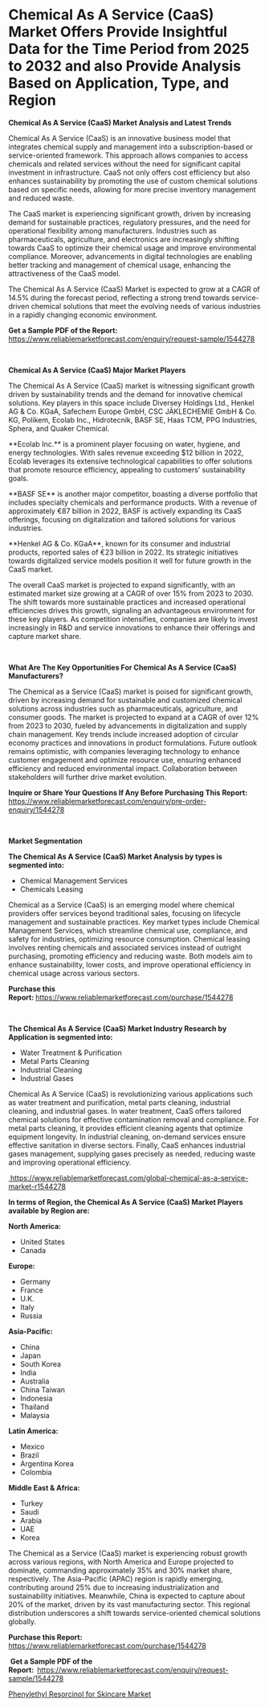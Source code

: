 <p><h1>Chemical As A Service (CaaS) Market Offers Provide Insightful Data for the Time Period from 2025 to 2032 and also Provide Analysis Based on Application, Type, and Region</h1></p><p><strong>Chemical As A Service (CaaS) Market Analysis and Latest Trends</strong></p>
<p><p>Chemical As A Service (CaaS) is an innovative business model that integrates chemical supply and management into a subscription-based or service-oriented framework. This approach allows companies to access chemicals and related services without the need for significant capital investment in infrastructure. CaaS not only offers cost efficiency but also enhances sustainability by promoting the use of custom chemical solutions based on specific needs, allowing for more precise inventory management and reduced waste.</p><p>The CaaS market is experiencing significant growth, driven by increasing demand for sustainable practices, regulatory pressures, and the need for operational flexibility among manufacturers. Industries such as pharmaceuticals, agriculture, and electronics are increasingly shifting towards CaaS to optimize their chemical usage and improve environmental compliance. Moreover, advancements in digital technologies are enabling better tracking and management of chemical usage, enhancing the attractiveness of the CaaS model.</p><p>The Chemical As A Service (CaaS) Market is expected to grow at a CAGR of 14.5% during the forecast period, reflecting a strong trend towards service-driven chemical solutions that meet the evolving needs of various industries in a rapidly changing economic environment.</p></p>
<p><strong>Get a Sample PDF of the Report:&nbsp;</strong> <a href="https://www.reliablemarketforecast.com/enquiry/request-sample/1544278?utm_campaign=1170&utm_medium=2&utm_source=Github&utm_content=ia&utm_term=01022025&utm_id=chemical-as-a-service-caas">https://www.reliablemarketforecast.com/enquiry/request-sample/1544278</a></p>
<p>&nbsp;</p>
<p><strong>Chemical As A Service (CaaS) Major Market Players</strong></p>
<p><p>The Chemical As A Service (CaaS) market is witnessing significant growth driven by sustainability trends and the demand for innovative chemical solutions. Key players in this space include Diversey Holdings Ltd., Henkel AG & Co. KGaA, Safechem Europe GmbH, CSC JÄKLECHEMIE GmbH & Co. KG, Polikem, Ecolab Inc., Hidrotecnik, BASF SE, Haas TCM, PPG Industries, Sphera, and Quaker Chemical.</p><p>**Ecolab Inc.** is a prominent player focusing on water, hygiene, and energy technologies. With sales revenue exceeding $12 billion in 2022, Ecolab leverages its extensive technological capabilities to offer solutions that promote resource efficiency, appealing to customers’ sustainability goals.</p><p>**BASF SE** is another major competitor, boasting a diverse portfolio that includes specialty chemicals and performance products. With a revenue of approximately €87 billion in 2022, BASF is actively expanding its CaaS offerings, focusing on digitalization and tailored solutions for various industries.</p><p>**Henkel AG & Co. KGaA**, known for its consumer and industrial products, reported sales of €23 billion in 2022. Its strategic initiatives towards digitalized service models position it well for future growth in the CaaS market.</p><p>The overall CaaS market is projected to expand significantly, with an estimated market size growing at a CAGR of over 15% from 2023 to 2030. The shift towards more sustainable practices and increased operational efficiencies drives this growth, signaling an advantageous environment for these key players. As competition intensifies, companies are likely to invest increasingly in R&D and service innovations to enhance their offerings and capture market share.</p></p>
<p>&nbsp;</p>
<p><strong>What Are The Key Opportunities For Chemical As A Service (CaaS) Manufacturers?</strong></p>
<p><p>The Chemical as a Service (CaaS) market is poised for significant growth, driven by increasing demand for sustainable and customized chemical solutions across industries such as pharmaceuticals, agriculture, and consumer goods. The market is projected to expand at a CAGR of over 12% from 2023 to 2030, fueled by advancements in digitalization and supply chain management. Key trends include increased adoption of circular economy practices and innovations in product formulations. Future outlook remains optimistic, with companies leveraging technology to enhance customer engagement and optimize resource use, ensuring enhanced efficiency and reduced environmental impact. Collaboration between stakeholders will further drive market evolution.</p></p>
<p><strong>Inquire or Share Your Questions If Any Before Purchasing This Report:</strong> <a href="https://www.reliablemarketforecast.com/enquiry/pre-order-enquiry/1544278?utm_campaign=1170&utm_medium=2&utm_source=Github&utm_content=ia&utm_term=01022025&utm_id=chemical-as-a-service-caas">https://www.reliablemarketforecast.com/enquiry/pre-order-enquiry/1544278</a></p>
<p>&nbsp;</p>
<p><strong>Market Segmentation</strong></p>
<p><strong>The Chemical As A Service (CaaS) Market Analysis by types is segmented into:</strong></p>
<p><ul><li>Chemical Management Services</li><li>Chemicals Leasing</li></ul></p>
<p><p>Chemical as a Service (CaaS) is an emerging model where chemical providers offer services beyond traditional sales, focusing on lifecycle management and sustainable practices. Key market types include Chemical Management Services, which streamline chemical use, compliance, and safety for industries, optimizing resource consumption. Chemical leasing involves renting chemicals and associated services instead of outright purchasing, promoting efficiency and reducing waste. Both models aim to enhance sustainability, lower costs, and improve operational efficiency in chemical usage across various sectors.</p></p>
<p><strong>Purchase this Report:&nbsp;</strong><a href="https://www.reliablemarketforecast.com/purchase/1544278?utm_campaign=1170&utm_medium=2&utm_source=Github&utm_content=ia&utm_term=01022025&utm_id=chemical-as-a-service-caas">https://www.reliablemarketforecast.com/purchase/1544278</a></p>
<p>&nbsp;</p>
<p><strong>The Chemical As A Service (CaaS) Market Industry Research by Application is segmented into:</strong></p>
<p><ul><li>Water Treatment & Purification</li><li>Metal Parts Cleaning</li><li>Industrial Cleaning</li><li>Industrial Gases</li></ul></p>
<p><p>Chemical As A Service (CaaS) is revolutionizing various applications such as water treatment and purification, metal parts cleaning, industrial cleaning, and industrial gases. In water treatment, CaaS offers tailored chemical solutions for effective contamination removal and compliance. For metal parts cleaning, it provides efficient cleaning agents that optimize equipment longevity. In industrial cleaning, on-demand services ensure effective sanitation in diverse sectors. Finally, CaaS enhances industrial gases management, supplying gases precisely as needed, reducing waste and improving operational efficiency.</p></p>
<p><a href="https://www.reliablemarketforecast.com/global-chemical-as-a-service-market-r1544278?utm_campaign=1170&utm_medium=2&utm_source=Github&utm_content=ia&utm_term=01022025&utm_id=chemical-as-a-service-caas">&nbsp;https://www.reliablemarketforecast.com/global-chemical-as-a-service-market-r1544278</a></p>
<p><strong>In terms of Region, the Chemical As A Service (CaaS) Market Players available by Region are:</strong></p>
<p>
    <p> <strong> North America: </strong>
        <ul>
            <li>United States</li>
            <li>Canada</li>
        </ul>
        </p> 
    <p> <strong> Europe: </strong>
        <ul>
            <li>Germany</li>
            <li>France</li>
            <li>U.K.</li>
            <li>Italy</li>
            <li>Russia</li>
        </ul>
        </p> 
    <p> <strong> Asia-Pacific: </strong>
        <ul>
            <li>China</li>
            <li>Japan</li>
            <li>South Korea</li>
            <li>India</li>
            <li>Australia</li>
            <li>China Taiwan</li>
            <li>Indonesia</li>
            <li>Thailand</li>
            <li>Malaysia</li>
        </ul>
        </p> 
    <p> <strong> Latin America: </strong>
        <ul>
            <li>Mexico</li>
            <li>Brazil</li>
            <li>Argentina Korea</li>
            <li>Colombia</li>
        </ul>
        </p> 
    <p> <strong> Middle East & Africa: </strong>
        <ul>
            <li>Turkey</li>
            <li>Saudi</li>
            <li>Arabia</li>
            <li>UAE</li>
            <li>Korea</li>
        </ul>
    </p>
    </p>
<p><p>The Chemical as a Service (CaaS) market is experiencing robust growth across various regions, with North America and Europe projected to dominate, commanding approximately 35% and 30% market share, respectively. The Asia-Pacific (APAC) region is rapidly emerging, contributing around 25% due to increasing industrialization and sustainability initiatives. Meanwhile, China is expected to capture about 20% of the market, driven by its vast manufacturing sector. This regional distribution underscores a shift towards service-oriented chemical solutions globally.</p></p>
<p><strong>Purchase this Report: </strong><a href="https://www.reliablemarketforecast.com/purchase/1544278?utm_campaign=1170&utm_medium=2&utm_source=Github&utm_content=ia&utm_term=01022025&utm_id=chemical-as-a-service-caas">https://www.reliablemarketforecast.com/purchase/1544278</a></p>
<p>&nbsp;<strong>Get a Sample PDF of the Report:&nbsp;&nbsp;</strong><a href="https://www.reliablemarketforecast.com/enquiry/request-sample/1544278?utm_campaign=1170&utm_medium=2&utm_source=Github&utm_content=ia&utm_term=01022025&utm_id=chemical-as-a-service-caas">https://www.reliablemarketforecast.com/enquiry/request-sample/1544278</a></p>
<p><strong></strong></p>
<p><p><a href="https://github.com/sofayahoo2023/Market-Research-Report-List-6/blob/main/phenylethyl-resorcinol-for-skincare-market.md?utm_campaign=1170&utm_medium=2&utm_source=Github&utm_content=ia&utm_term=01022025&utm_id=chemical-as-a-service-caas">Phenylethyl Resorcinol for Skincare Market</a></p></p>